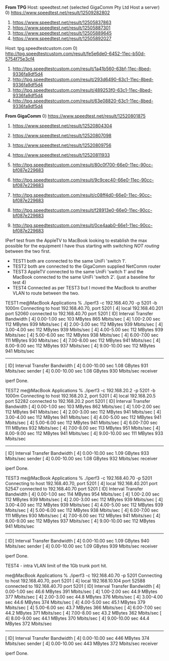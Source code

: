 **From TPG**
Host: speedtest.net (selected GigaComm Pty Ltd Host a server)
0) https://www.speedtest.net/result/12509282802
1) https://www.speedtest.net/result/12505837863
2) https://www.speedtest.net/result/12505887301
3) https://www.speedtest.net/result/12505889645
4) https://www.speedtest.net/result/12505892027


Host: tpg.speedtestcustom.com
0) http://tpg.speedtestcustom.com/result/fe5e6de0-6452-11ec-b50d-5754f75e3cf4
1) http://tpg.speedtestcustom.com/result/1a41b560-63bf-11ec-8bed-9336fa9df5d4
2) http://tpg.speedtestcustom.com/result/293d6490-63c1-11ec-8bed-9336fa9df5d4
3) http://tpg.speedtestcustom.com/result/489253f0-63c1-11ec-8bed-9336fa9df5d4
4) http://tpg.speedtestcustom.com/result/63e08820-63c1-11ec-8bed-9336fa9df5d4

**From GigaComm**
0) https://www.speedtest.net/result/12520801875
1) https://www.speedtest.net/result/12520804304
2) https://www.speedtest.net/result/12520807098
3) https://www.speedtest.net/result/12520809756
4) https://www.speedtest.net/result/12520811933


0) http://tpg.speedtestcustom.com/result/80c0f700-66e0-11ec-90cc-bf087e229683
1) http://tpg.speedtestcustom.com/result/9c9cec40-66e0-11ec-90cc-bf087e229683
2) http://tpg.speedtestcustom.com/result/c08ff4d0-66e0-11ec-90cc-bf087e229683
3) http://tpg.speedtestcustom.com/result/f28913e0-66e0-11ec-90cc-bf087e229683
4) http://tpg.speedtestcustom.com/result/0ce4aab0-66e1-11ec-90cc-bf087e229683





IPerf test from the AppleTV to MacBook looking to establish the max possible for the equipment I have thus starting with switching *NOT routing* between the two first.
- TEST1 both are connected to the same UniFi 'switch 1'.
- TEST2 both are connected to the GigaComm supplied NetComm router
- TEST3 AppleTV connected to the same UniFi 'switch 1' and the MacBook connected to the same UniFi 'switch 2'. (just a baseline for test 4)
- TEST4 Connected as per TEST3 but I moved the MacBook to another VLAN to route between the two.

TEST1
me@MacBook Applications % ./iperf3 -c 192.168.40.70 -p 5201 -b 1000m
Connecting to host 192.168.40.70, port 5201
[  4] local 192.168.40.201 port 52060 connected to 192.168.40.70 port 5201
[ ID] Interval           Transfer     Bandwidth
[  4]   0.00-1.00   sec   103 MBytes   865 Mbits/sec
[  4]   1.00-2.00   sec   112 MBytes   939 Mbits/sec
[  4]   2.00-3.00   sec   112 MBytes   939 Mbits/sec
[  4]   3.00-4.00   sec   112 MBytes   939 Mbits/sec
[  4]   4.00-5.00   sec   112 MBytes   939 Mbits/sec
[  4]   5.00-6.00   sec   112 MBytes   938 Mbits/sec
[  4]   6.00-7.00   sec   111 MBytes   930 Mbits/sec
[  4]   7.00-8.00   sec   112 MBytes   941 Mbits/sec
[  4]   8.00-9.00   sec   112 MBytes   937 Mbits/sec
[  4]   9.00-10.00  sec   112 MBytes   941 Mbits/sec
- - - - - - - - - - - - - - - - - - - - - - - - -
[ ID] Interval           Transfer     Bandwidth
[  4]   0.00-10.00  sec  1.08 GBytes   931 Mbits/sec                  sender
[  4]   0.00-10.00  sec  1.08 GBytes   930 Mbits/sec                  receiver

iperf Done.

TEST2
me@MacBook Applications % ./iperf3 -c 192.168.20.2 -p 5201 -b 1000m
Connecting to host 192.168.20.2, port 5201
[  4] local 192.168.20.5 port 52282 connected to 192.168.20.2 port 5201
[ ID] Interval           Transfer     Bandwidth
[  4]   0.00-1.00   sec   103 MBytes   862 Mbits/sec
[  4]   1.00-2.00   sec   112 MBytes   941 Mbits/sec
[  4]   2.00-3.00   sec   112 MBytes   941 Mbits/sec
[  4]   3.00-4.00   sec   112 MBytes   941 Mbits/sec
[  4]   4.00-5.00   sec   112 MBytes   941 Mbits/sec
[  4]   5.00-6.00   sec   112 MBytes   941 Mbits/sec
[  4]   6.00-7.00   sec   111 MBytes   932 Mbits/sec
[  4]   7.00-8.00   sec   113 MBytes   951 Mbits/sec
[  4]   8.00-9.00   sec   112 MBytes   941 Mbits/sec
[  4]   9.00-10.00  sec   111 MBytes   933 Mbits/sec
- - - - - - - - - - - - - - - - - - - - - - - - -
[ ID] Interval           Transfer     Bandwidth
[  4]   0.00-10.00  sec  1.09 GBytes   933 Mbits/sec                  sender
[  4]   0.00-10.00  sec  1.08 GBytes   932 Mbits/sec                  receiver

iperf Done.


TEST3
me@MacBook Applications % ./iperf3 -c 192.168.40.70 -p 5201
Connecting to host 192.168.40.70, port 5201
[  4] local 192.168.40.201 port 52547 connected to 192.168.40.70 port 5201
[ ID] Interval           Transfer     Bandwidth
[  4]   0.00-1.00   sec   114 MBytes   954 Mbits/sec
[  4]   1.00-2.00   sec   112 MBytes   939 Mbits/sec
[  4]   2.00-3.00   sec   112 MBytes   939 Mbits/sec
[  4]   3.00-4.00   sec   112 MBytes   939 Mbits/sec
[  4]   4.00-5.00   sec   112 MBytes   939 Mbits/sec
[  4]   5.00-6.00   sec   112 MBytes   938 Mbits/sec
[  4]   6.00-7.00   sec   111 MBytes   930 Mbits/sec
[  4]   7.00-8.00   sec   112 MBytes   941 Mbits/sec
[  4]   8.00-9.00   sec   112 MBytes   937 Mbits/sec
[  4]   9.00-10.00  sec   112 MBytes   941 Mbits/sec
- - - - - - - - - - - - - - - - - - - - - - - - -
[ ID] Interval           Transfer     Bandwidth
[  4]   0.00-10.00  sec  1.09 GBytes   940 Mbits/sec                  sender
[  4]   0.00-10.00  sec  1.09 GBytes   939 Mbits/sec                  receiver

iperf Done.

TEST4 - intra VLAN limit of the 1Gb trunk port hit.

me@MacBook Applications % ./iperf3 -c 192.168.40.70 -p 5201
Connecting to host 192.168.40.70, port 5201
[  4] local 192.168.10.104 port 52588 connected to 192.168.40.70 port 5201
[ ID] Interval           Transfer     Bandwidth
[  4]   0.00-1.00   sec  46.6 MBytes   391 Mbits/sec
[  4]   1.00-2.00   sec  44.9 MBytes   377 Mbits/sec
[  4]   2.00-3.00   sec  44.8 MBytes   376 Mbits/sec
[  4]   3.00-4.00   sec  44.6 MBytes   374 Mbits/sec
[  4]   4.00-5.00   sec  45.1 MBytes   379 Mbits/sec
[  4]   5.00-6.00   sec  43.7 MBytes   366 Mbits/sec
[  4]   6.00-7.00   sec  44.2 MBytes   371 Mbits/sec
[  4]   7.00-8.00   sec  43.2 MBytes   362 Mbits/sec
[  4]   8.00-9.00   sec  44.1 MBytes   370 Mbits/sec
[  4]   9.00-10.00  sec  44.4 MBytes   372 Mbits/sec
- - - - - - - - - - - - - - - - - - - - - - - - -
[ ID] Interval           Transfer     Bandwidth
[  4]   0.00-10.00  sec   446 MBytes   374 Mbits/sec                  sender
[  4]   0.00-10.00  sec   443 MBytes   372 Mbits/sec                  receiver

iperf Done.
